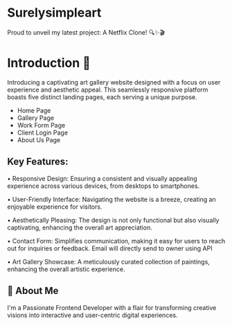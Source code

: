 
# Surelysimpleart

Proud to unveil my latest project: A Netflix Clone! 🔍✨🎬

# Introduction 👋

Introducing a captivating art gallery website designed with a focus on user experience and aesthetic appeal. This seamlessly responsive platform boasts five distinct landing pages, each serving a unique purpose.

- Home Page
- Gallery Page
- Work Form Page
- Client Login Page
- About Us Page

## Key Features:

• Responsive Design: Ensuring a consistent and visually appealing experience across various devices, from desktops to smartphones.

• User-Friendly Interface: Navigating the website is a breeze, creating an enjoyable experience for visitors.

• Aesthetically Pleasing: The design is not only functional but also visually captivating, enhancing the overall art appreciation.

• Contact Form: Simplifies communication, making it easy for users to reach out for inquiries or feedback. Email will directly send to owner using API

• Art Gallery Showcase: A meticulously curated collection of paintings, enhancing the overall artistic experience.


## 🚀 About Me
I'm a Passionate Frontend Developer with a flair for transforming creative visions into interactive and user-centric digital experiences.
